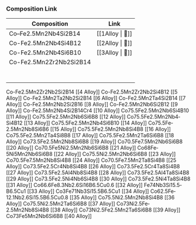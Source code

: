 ### Composition                 Link

| Composition             | Link             |
| ----------------------- | ---------------- |
| Co–Fe2.5Mn2Nb4Si2B14    | [[1Alloy \| 🔗]] |
| Co-Fe2.5Mn2Nb4Si4B12    | [[2Alloy \| 🔗]] |
| Co-Fe2.5Mn2Nb4Si6B10    | [[3Alloy \| 🔗]] |
| Co-Fe2.5Mn2Zr2Nb2Si2B14 |                  |
|                         |                  |
|                         |                  |
|                         |                  |
|                         |                  |
|                         |                  |
|                         |                  |
|                         |                  |


Co-Fe2.5Mn2Zr2Nb2Si2B14           [[4 Alloy]]
Co-Fe2.5Mn2Zr2Nb2Si4B12           [[5 Alloy]]
Co-Fe2.5Mn2Ta2Nb2Si2B14           [[6 Alloy]]
Co-Fe2.5Mn2Ta4Si2B14                  [[7 Alloy]]
Co-Fe2.5Mn2Nb2Si2B16                 [[8 Alloy]]
Co-Fe2.5Mn2Nb6Si2B12                 [[9 Alloy]]
Co-Fe2.5Mn2Nb4Si2B14Cr4          [[10 Alloy]] 
Co75.5Fe­­­2.5Mn2Nb6­Si4B10           [[11 Alloy]]
Co75.5Fe­­­2.5Mn2Nb6­Si6B8             [[12 Alloy]]
Co75.5Fe­­­2.5Mn2Nb4­Si4B12           [[13 Alloy]]
Co75.5Fe­­­2.5Mn2Nb4­Si6B10           [[14 Alloy]]
Co75.5Fe­­­2.5Mn2Nb8­Si6B6             [[15 Alloy]]
Co75.5Fe­­­2.5Mn2Nb8­Si4B8             [[16 Alloy]]
Co75.5Fe­­­2.5Mn2Ta4Si8B8              [[17 Alloy]]
Co75.5Fe­­­2.5Mn2Ta6­Si6B8              [[18 Alloy]]
Co73.5Fe­­­2.5Mn2Nb8Si6B8             [[19 Alloy]]
Co70.5Fe­­­7.5Mn2Nb6Si6B8             [[20 Alloy]]
Co70.5Fe­­­5Ni2.5Mn2Nb6Si6B8       [[21 Alloy]]
Co68Fe­­­5Ni5Mn2Nb6Si6B8             [[22 Alloy]]
Co75.5Ni2.5Mn2Nb6Si6B8              [[23 Alloy]]
Co70.5Fe7.5Mn2Nb8Si4B8              [[24 Alloy]]
Co70.5Fe7.5Mn2Ta8Si4B8               [[25 Alloy]]
Co73.5Fe­­­2.5Cr4Nb8­Si4B8               [[26 Alloy]]
Co73.5Fe­­­2.5Cr4Ta8­Si4B8                [[27 Alloy]]
Co73.5Fe­­­2.5Al4Nb8­Si4B8                [[28 Alloy]]
Co73.5Fe­­­2.5Al4Ta8­Si4B8                 [[29 Alloy]]
Co73.5Fe­­­2.5Ni4Nb6­Si4B8                [[30 Alloy]]
Co73.5Fe­­­2.5Ni4Ta8­Si4B8                 [[31 Alloy]]
Co66.6Fe­­­8.3Nb2.6Si16­B6.5Cu0.6   [[32 Alloy]]
Fe­­­74Nb3Si15.5­B6.5Cu1                     [[33 Alloy]]
Co3Fe­­­71Nb3Si15.5­B6.5Cu1              [[34 Alloy]]
Co62.5Fe­­­12.1Nb2.6Si15.5­B6.5Cu0.8   [[35 Alloy]]
Co75.5Ni­­­2.5Mn2Nb8Si4B8                [[36 Alloy]]
Co75.5Ni­­­2.5Mn2Ta6Si6B8                 [[37 Alloy]]
Co73Ni2.5Fe­­­2.5Mn2Nb8Si4B8         [[38 Alloy]]
Co73Ni2.5Fe­­­2.5Mn2Ta6Si6B8          [[39 Alloy]]
Co73Fe­­­5Mn2Nb6Si6B8                     [[40 Alloy]]




